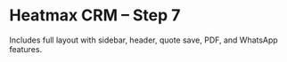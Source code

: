 # Heatmax CRM – Step 7

Includes full layout with sidebar, header, quote save, PDF, and WhatsApp features.